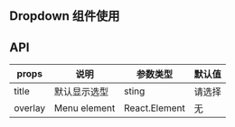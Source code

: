 ## Dropdown 组件使用

## API

| props | 说明 | 参数类型 | 默认值 |
|-------|-----|---------|--------|
| title | 默认显示选型 | sting | 请选择 |
| overlay	| Menu element | React.Element | 无  |
